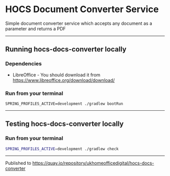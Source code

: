 # HOCS Document Converter Service

Simple document converter service which accepts any document as a parameter and returns a PDF

---

## Running hocs-docs-converter locally

### Dependencies

- LibreOffice - You should download it from https://www.libreoffice.org/download/download/


### Run from your terminal

```
SPRING_PROFILES_ACTIVE=development ./gradlew bootRun
```

---

## Testing hocs-docs-converter locally

### Run from your terminal

```sh
SPRING_PROFILES_ACTIVE=development ./gradlew check
```

---

Published to https://quay.io/repository/ukhomeofficedigital/hocs-docs-converter
